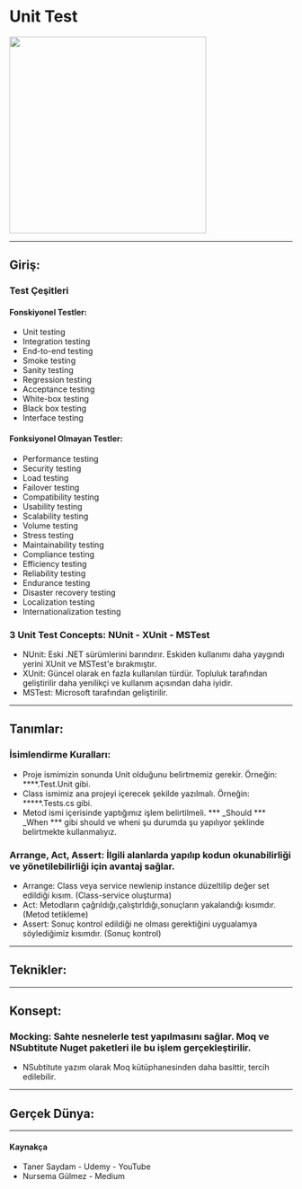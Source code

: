 # Unit Test
<img width="350px;" src="https://files.realpython.com/media/Python-unittest_Watermarked.f6549bba7422.jpg"/>

---
## Giriş:
### Test Çeşitleri
#### Fonskiyonel Testler:
- Unit testing
- Integration testing
- End-to-end testing
- Smoke testing
- Sanity testing
- Regression testing
- Acceptance testing
- White-box testing
- Black box testing
- Interface testing
#### Fonksiyonel Olmayan Testler:
- Performance testing
- Security testing
- Load testing
- Failover testing
- Compatibility testing
- Usability testing
- Scalability testing
- Volume testing
- Stress testing
- Maintainability testing
- Compliance testing
- Efficiency testing
- Reliability testing
- Endurance testing
- Disaster recovery testing
- Localization testing
- Internationalization testing
### 3 Unit Test Concepts: NUnit - XUnit - MSTest
- NUnit: Eski .NET sürümlerini barındırır. Eskiden kullanımı daha yaygındı yerini XUnit ve MSTest'e bırakmıştır.
- XUnit: Güncel olarak en fazla kullanılan türdür. Topluluk tarafından geliştirilir daha yenilikçi ve kullanım açısından daha iyidir.
- MSTest: Microsoft tarafından geliştirilir.
---
## Tanımlar:
### İsimlendirme Kuralları: 
- Proje ismimizin sonunda Unit olduğunu belirtmemiz gerekir. Örneğin: ****.Test.Unit gibi.
- Class ismimiz ana projeyi içerecek şekilde yazılmalı. Örneğin: *****.Tests.cs gibi.
- Metod ismi içerisinde yaptığımız işlem belirtilmeli. *** _Should *** _When *** gibi should ve wheni şu durumda şu yapılıyor şeklinde belirtmekte kullanmalıyız.
### Arrange, Act, Assert: İlgili alanlarda yapılıp kodun okunabilirliği ve yönetilebilirliği için avantaj sağlar.
- Arrange: Class veya service newlenip instance düzeltilip değer set edildiği kısım. (Class-service oluşturma)
- Act: Metodların çağrıldığı,çalıştırldığı,sonuçların yakalandığı kısımdır. (Metod tetikleme)
- Assert: Sonuç kontrol edildiği ne olması gerektiğini uygualamya söylediğimiz kısımdır. (Sonuç kontrol)
---
## Teknikler:
---
## Konsept:
### Mocking: Sahte nesnelerle test yapılmasını sağlar. Moq ve NSubtitute Nuget paketleri ile bu işlem gerçekleştirilir. 
- NSubtitute yazım olarak Moq kütüphanesinden daha basittir, tercih edilebilir.
---
## Gerçek Dünya:
---
#### Kaynakça
- Taner Saydam - Udemy - YouTube
- Nursema Gülmez - Medium
